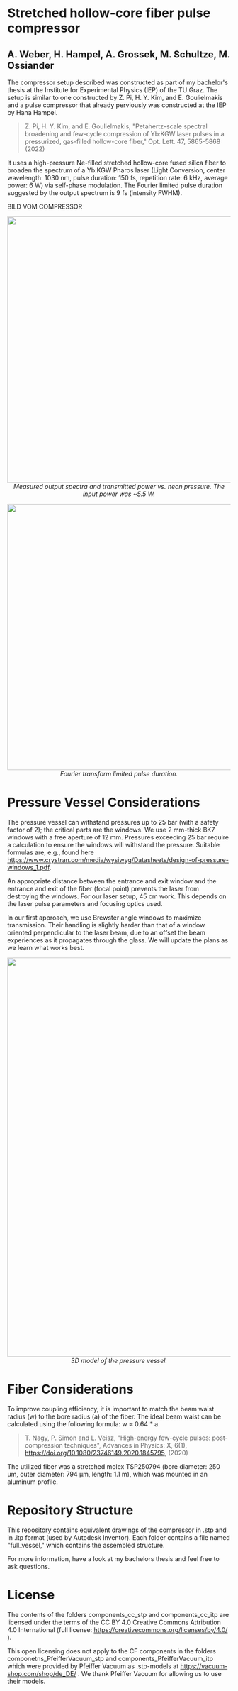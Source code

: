 # Stretched hollow-core fiber pulse compressor
## A. Weber, H. Hampel, A. Grossek, M. Schultze, M. Ossiander

The compressor setup described was constructed as part of my bachelor's thesis at the Institute for Experimental Physics (IEP) of the TU Graz. The setup is similar to one constructed by Z. Pi, H. Y. Kim, and E. Goulielmakis and a pulse compressor that already perviously was constructed at the IEP by Hana Hampel.
>Z. Pi, H. Y. Kim, and E. Goulielmakis, "Petahertz-scale spectral broadening and few-cycle compression of Yb:KGW laser pulses in a pressurized, gas-filled hollow-core fiber," Opt. Lett. 47, 5865-5868 (2022)
 
It uses a high-pressure Ne-filled stretched hollow-core fused silica fiber to broaden the spectrum of a Yb:KGW Pharos laser (Light Conversion, center wavelength: 1030 nm, pulse duration: 150 fs, repetition rate: 6 kHz, average power: 6 W) via self-phase modulation. The Fourier limited pulse duration suggested by the output spectrum is 9 fs (intensity FWHM).

BILD VOM COMPRESSOR

<p align="center">
  <img src="https://github.com/user-attachments/assets/d56808f9-6d11-428b-9e61-e7613f694baa" width="600">
  <br>
  <em>Measured output spectra and transmitted power vs. neon pressure. The input power was ~5.5 W.</em>
</p>


<p align="center">
  <img src="https://github.com/user-attachments/assets/86961dcd-ef2a-4f07-a293-535d65e2c267" width="600">
  <br>
  <em>Fourier transform limited pulse duration.</em>
</p>

# Pressure Vessel Considerations
The pressure vessel can withstand pressures up to 25 bar (with a safety factor of 2); the critical parts are the windows.
We use 2 mm-thick BK7 windows with a free aperture of 12 mm. Pressures exceeding 25 bar require a calculation to ensure the windows will withstand the pressure. Suitable formulas are, e.g., found here https://www.crystran.com/media/wysiwyg/Datasheets/design-of-pressure-windows_1.pdf.
 
An appropriate distance between the entrance and exit window and the entrance and exit of the fiber (focal point) prevents the laser from destroying the windows. For our laser setup, 45 cm work. This depends on the laser pulse parameters and focusing optics used.

In our first approach, we use Brewster angle windows to maximize transmission. Their handling is slightly harder than that of a window oriented perpendicular to the laser beam, due to an offset the beam experiences as it propagates through the glass. We will update the plans as we learn what works best.

<p align="center">
  <img src="https://github.com/user-attachments/assets/edd0fb60-0807-45a9-a198-e88b30f126b0" width="900">
  <br>
  <em>3D model of the pressure vessel.</em>
</p>


# Fiber Considerations
To improve coupling efficiency, it is important to match the beam waist radius (w) to the bore radius (a) of the fiber. The ideal beam waist can be calculated using the following formula: w ≈ 0.64 * a. 
>T. Nagy, P. Simon and L. Veisz, "High-energy few-cycle pulses: post-compression techniques", Advances in Physics: X, 6(1), 
https://doi.org/10.1080/23746149.2020.1845795, (2020)

The utilized fiber was a stretched molex TSP250794 (bore diameter: 250 μm, outer diameter: 794 μm, length: 1.1 m), which was mounted in an aluminum profile.

# Repository Structure
This repository contains equivalent drawings of the compressor in .stp and in .itp format (used by Autodesk Inventor). Each folder contains a file named "full_vessel," which contains the assembled structure. 

For more information, have a look at my bachelors thesis and feel free to ask questions. 

# License
The contents of the folders components_cc_stp and components_cc_itp are licensed under the terms of the CC BY 4.0 Creative Commons Attribution 4.0 International (full license: https://creativecommons.org/licenses/by/4.0/ ).

This open licensing does not apply to the CF components in the folders componetns_PfeifferVacuum_stp and components_PfeifferVacuum_itp which were provided by Pfeiffer Vacuum as .stp-models at https://vacuum-shop.com/shop/de_DE/ . We thank Pfeiffer Vacuum for allowing us to use their models.
